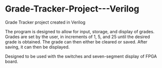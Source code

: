 # Grade-Tracker-Project---Verilog
Grade Tracker project created in Verilog

The program is designed to allow for input, storage, and display of grades. Grades are set by the user, in increments of 1, 5, and 25 until the desired grade is obtained. The grade can then either be cleared or saved. After saving, it can then be displayed.

Designed to be used with the switches and seven-segment display of FPGA board.
